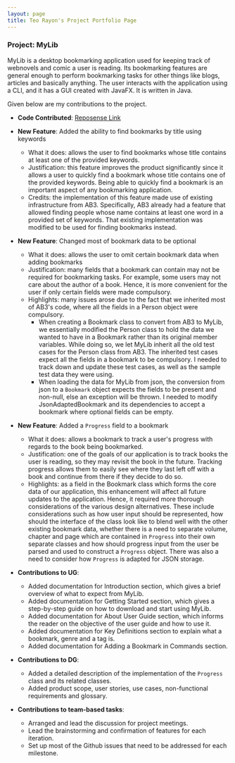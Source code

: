 ```yaml
---
layout: page
title: Teo Rayon's Project Portfolio Page
---
```


### Project: MyLib

MyLib is a desktop bookmarking application used for keeping track of webnovels and comic a user is reading. Its bookmarking features are general enough to perform bookmarking tasks for other things like blogs, articles and basically anything. The user interacts with the application using a CLI, and it has a GUI created with JavaFX. It is written in Java.

Given below are my contributions to the project.
* **Code Contributed**: [Reposense Link](https://nus-cs2103-ay2223s2.github.io/tp-dashboard/?search=CS2103T-T13-4&sort=groupTitle&sortWithin=title&timeframe=commit&mergegroup=&groupSelect=groupByRepos&breakdown=true&checkedFileTypes=docs~functional-code~test-code~other&since=2023-02-17&tabOpen=true&tabType=authorship&tabAuthor=NoyaRoeT&tabRepo=AY2223S2-CS2103T-T13-4%2Ftp%5Bmaster%5D&authorshipIsMergeGroup=false&authorshipFileTypes=docs~functional-code~test-code&authorshipIsBinaryFileTypeChecked=false&authorshipIsIgnoredFilesChecked=false)

* **New Feature**: Added the ability to find bookmarks by title using keywords
  * What it does: allows the user to find bookmarks whose title contains at least one of the provided keywords.
  * Justification: this feature improves the product significantly since it allows a user to quickly find a bookmark whose title contains one of the provided keywords. Being able to quickly find a bookmark is an important aspect of any bookmarking application.
  * Credits: the implementation of this feature made use of existing infrastructure from AB3. Specifically, AB3 already had a feature that allowed finding people whose name contains at least one word in a provided set of keywords. That existing implementation was modified to be used for finding bookmarks instead.

* **New Feature**: Changed most of bookmark data to be optional
  * What it does: allows the user to omit certain bookmark data when adding bookmarks
  * Justification: many fields that a bookmark can contain may not be required for bookmarking tasks. For example, some users may not care about the author of a book. Hence, it is more convenient for the user if only certain fields were made compulsory.
  * Highlights:  many issues arose due to the fact that we inherited most of AB3's code, where all the fields in a Person object were compulsory.
    * When creating a Bookmark class to convert from AB3 to MyLib, we essentially modified the Person class to hold the data we wanted to have in a Bookmark rather than its original member variables. While doing so, we let MyLib inherit all the old test cases for the Person class from AB3. The inherited test cases expect all the fields in a bookmark to be compulsory. I needed to track down and update these test cases, as well as the sample test data they were using. 
    * When loading the data for MyLib from json, the conversion from json to a `Bookmark` object expects the fields to be present and non-null, else an exception will be thrown. I needed to modify JsonAdaptedBookmark and its dependencies to accept a bookmark where optional fields can be empty.

* **New Feature**: Added a `Progress` field to a bookmark
  * What it does: allows a bookmark to track a user's progress with regards to the book being bookmarked.
  * Justification: one of the goals of our application is to track books the user is reading, so they may revisit the book in the future. Tracking progress allows them to easily see where they last left off with a book and continue from there if they decide to do so.
  * Highlights: as a field in the Bookmark class which forms the core data of our application, this enhancement will affect all future updates to the application. Hence, it required more thorough considerations of the various design alternatives. These include considerations such as how user input should be represented, how should the interface of the class look like to blend well with the other existing bookmark data, whether there is a need to separate volume, chapter and page which are contained in `Progress` into their own separate classes and how should progress input from the user be parsed and used to construct a `Progress` object. There was also a need to consider how `Progress` is adapted for JSON storage.

* **Contributions to UG**:
  * Added documentation for Introduction section, which gives a brief overview of what to expect from MyLib.
  * Added documentation for Getting Started section, which gives a step-by-step guide on how to download and start using MyLib.
  * Added documentation for About User Guide section, which informs the reader on the objective of the user guide and how to use it.
  * Added documentation for Key Definitions section to explain what a bookmark, genre and a tag is.
  * Added documentation for Adding a Bookmark in Commands section.

* **Contributions to DG**:
  * Added a detailed description of the implementation of the `Progress` class and its related classes.
  * Added product scope, user stories, use cases, non-functional requirements and glossary.

* **Contributions to team-based tasks**:
  * Arranged and lead the discussion for project meetings.
  * Lead the brainstorming and confirmation of features for each iteration.
  * Set up most of the Github issues that need to be addressed for each milestone.
